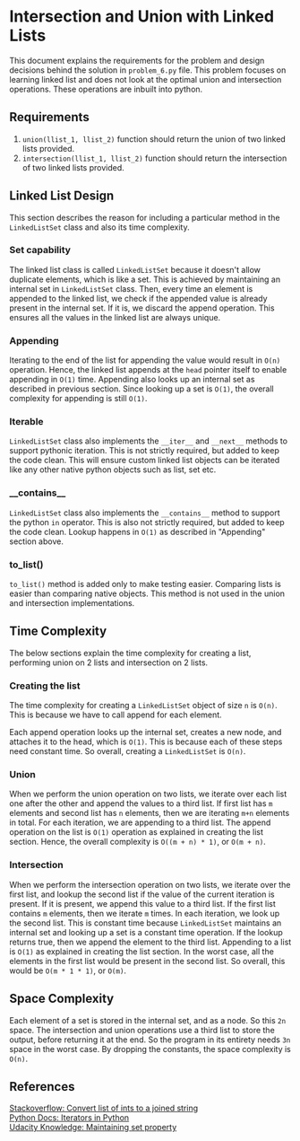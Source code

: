 # Intersection and Union with Linked Lists
This document explains the requirements for the problem and design decisions behind the solution in `problem_6.py` file. This problem focuses on learning linked list and does not look at the optimal union and intersection operations. These operations are inbuilt into python.

## Requirements
1. `union(llist_1, llist_2)` function should return the union of two linked lists provided.
2. `intersection(llist_1, llist_2)` function should return the intersection of two linked lists provided.

## Linked List Design
This section describes the reason for including a particular method in the `LinkedListSet` class and also its time complexity.

### Set capability
The linked list class is called `LinkedListSet` because it doesn't allow duplicate elements, which is like a set. This is achieved by maintaining an internal set in `LinkedListSet` class. Then, every time an element is appended to the linked list, we check if the appended value is already present in the internal set. If it is, we discard the append operation. This ensures all the values in the linked list are always unique.

### Appending
Iterating to the end of the list for appending the value would result in `O(n)` operation. Hence, the linked list appends at the `head` pointer itself to enable appending in `O(1)` time. Appending also looks up an internal set as described in previous section. Since looking up a set is `O(1)`, the overall complexity for appending is still `O(1)`.

### Iterable
`LinkedListSet` class also implements the `__iter__` and `__next__` methods to support pythonic iteration. This is not strictly required, but added to keep the code clean. This will ensure custom linked list objects can be iterated like any other native python objects such as list, set etc.

### \_\_contains\_\_
`LinkedListSet` class also implements the `__contains__` method to support the python `in` operator. This is also not strictly required, but added to keep the code clean. Lookup happens in `O(1)` as described in "Appending" section above.

### to_list()
`to_list()` method is added only to make testing easier. Comparing lists is easier than comparing native objects. This method is not used in the union and intersection implementations.

## Time Complexity
The below sections explain the time complexity for creating a list, performing union on 2 lists and intersection on 2 lists.

### Creating the list
The time complexity for creating a `LinkedListSet` object of size `n` is `O(n)`. This is because we have to call append for each element.

Each append operation looks up the internal set, creates a new node, and attaches it to the head, which is `O(1)`. This is because each of these steps need constant time. So overall, creating a `LinkedListSet` is `O(n)`.

### Union
When we perform the union operation on two lists, we iterate over each list one after the other and append the values to a third list. If first list has `m` elements and second list has `n` elements, then we are iterating `m+n` elements in total. For each iteration, we are appending to a third list. The append operation on the list is `O(1)` operation as explained in creating the list section. Hence, the overall complexity is `O((m + n) * 1)`, or `O(m + n)`.

### Intersection
When we perform the intersection operation on two lists, we iterate over the first list, and lookup the second list if the value of the current iteration is present. If it is present, we append this value to a third list. If the first list contains `m` elements, then we iterate `m` times. In each iteration, we look up the second list. This is constant time because `LinkedListSet` maintains an internal set and looking up a set is a constant time operation. If the lookup returns true, then we append the element to the third list. Appending to a list is `O(1)` as explained in creating the list section. In the worst case, all the elements in the first list would be present in the second list. So overall, this would be `O(m * 1 * 1)`, or `O(m)`.

## Space Complexity
Each element of a set is stored in the internal set, and as a node. So this `2n` space. The intersection and union operations use a third list to store the output, before returning it at the end. So the program in its entirety needs `3n` space in the worst case. By dropping the constants, the space complexity is `O(n)`.

## References
[Stackoverflow: Convert list of ints to a joined string](https://stackoverflow.com/questions/3590165/join-a-list-of-items-with-different-types-as-string-in-python)  
[Python Docs: Iterators in Python](https://docs.python.org/3/tutorial/classes.html#iterators)  
[Udacity Knowledge: Maintaining set property](https://knowledge.udacity.com/questions/415843)